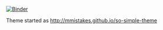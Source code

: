 [![Binder](https://mybinder.org/badge_logo.svg)](https://mybinder.org/v2/gh/scottstanie/scottstanie.github.io/master?filepath=notebooks)

Theme started as http://mmistakes.github.io/so-simple-theme
